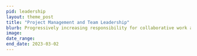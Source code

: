 ```yaml
---
pid: leadership
layout: theme_post
title: "Project Management and Team Leadership"
blurb: Progressively increasing responsibility for collaborative work and technical mentorship.
image: 
date_range: 
end_date: 2023-03-02
---
```


